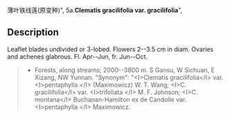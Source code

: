薄叶铁线莲(原变种)",
5a.**Clematis gracilifolia var. gracilifolia**",

## Description
Leaflet blades undivided or 3-lobed. Flowers 2--3.5 cm in diam. Ovaries and achenes glabrous. Fl. Apr--Jun, fr. Jun--Oct.

> * Forests, along streams; 2000--3800 m. S Gansu, W Sichuan, E Xizang, NW Yunnan.
  "Synonym": "&lt;I&gt;Clematis gracilifolia&lt;/I&gt; var. &lt;I&gt;pentaphylla &lt;/I&gt; (Maximowicz) W. T. Wang; &lt;I&gt;C. gracilifolia&lt;/I&gt; var. &lt;I&gt;trifoliata &lt;/I&gt; M. F. Johnson; &lt;I&gt;C. montana&lt;/I&gt; Buchanan-Hamilton ex de Candolle var. &lt;I&gt;pentaphylla &lt;/I&gt; Maximowicz.
